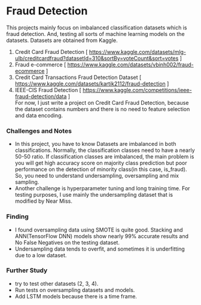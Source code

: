 # Fraud Detection 
This projects mainly focus on imbalanced classification datasets which is fraud detection. And, testing all sorts of machine learning models on the datasets.
Datasets are obtained from Kaggle.
1. Credit Card Fraud Detection [ https://www.kaggle.com/datasets/mlg-ulb/creditcardfraud?datasetId=310&sortBy=voteCount&sort=votes ]
2. Fraud e-commerce [ https://www.kaggle.com/datasets/vbinh002/fraud-ecommerce ]
3. Credit Card Transactions Fraud Detection Dataset [ https://www.kaggle.com/datasets/kartik2112/fraud-detection ]
4. IEEE-CIS Fraud Detection [ https://www.kaggle.com/competitions/ieee-fraud-detection/data ]  
For now, I just write a project on Credit Card Fraud Detection, because the dataset contains numbers and there is no need to feature selection and data encoding. 


### Challenges and Notes
* In this project, you have to know Datasets are imbalanced in both classifications. Normally, the classification classes need to have a nearly 50-50 ratio. If classification classes are imbalanced, the main problem is you will get high accuracy score on majority class prediction but poor performance on the detection of minority class(in this case, is_fraud). So, you need to understand undersampling, oversampling and mix sampling.
* Another challenge is hyperparameter tuning and long training time. For testing purposes, I use mainly the undersampling dataset that is modified by Near Miss. 

### Finding 
* I found oversampling data using SMOTE is quite good. Stacking and ANN(TensorFlow DNN) models show nearly 99% accurate results and No False Negatives on the testing dataset. 
* Undersampling data tends to overfit, and sometimes it is underfitting due to a low dataset.

### Further Study 
* try to test other datasets (2, 3, 4).
* Run tests on oversampling datasets and models.
* Add LSTM models because there is a time frame.
